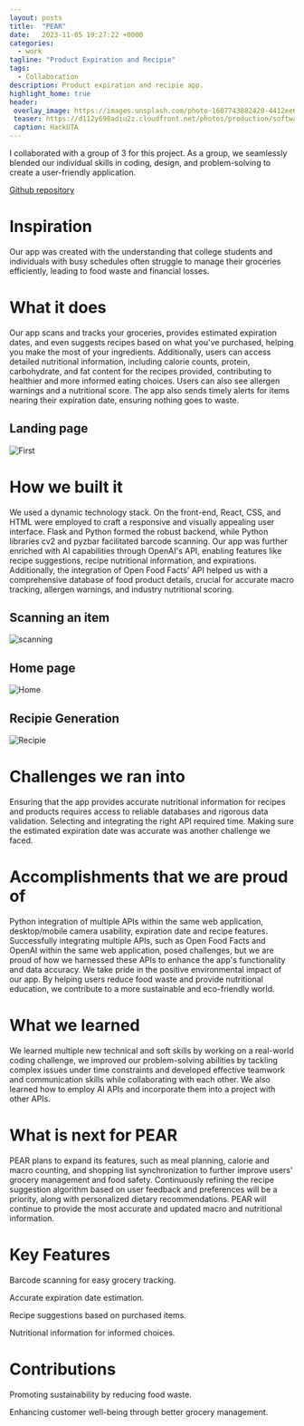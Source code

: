 ```yaml
---
layout: posts
title:  "PEAR"
date:   2023-11-05 19:27:22 +0000
categories: 
  - work
tagline: "Product Expiration and Recipie"
tags:
  - Collaboration 
description: Product expiration and recipie app.
highlight_home: true
header:
 overlay_image: https://images.unsplash.com/photo-1607743882420-4412ee605bac?w=500&auto=format&fit=crop&q=60&ixlib=rb-4.0.3&ixid=M3wxMjA3fDB8MHxzZWFyY2h8Nnx8Z3JlZW4lMjBhbmQlMjBibGFja3xlbnwwfHwwfHx8MA%3D%3D
 teaser: https://d112y698adiu2z.cloudfront.net/photos/production/software_photos/002/613/985/datas/original.png
 caption: HackUTA
---
```



I collaborated with a group of 3 for this project. As a group, we seamlessly blended our individual skills in coding, design, and problem-solving to create a user-friendly application. 

[Github repository](https://github.com/Meronats/hackUTA23)




# Inspiration 
Our app was created with the understanding that college students and individuals with busy schedules often struggle to manage their groceries efficiently, leading to food waste and financial losses.

# What it does
Our app scans and tracks your groceries, provides estimated expiration dates, and even suggests recipes based on what you've purchased, helping you make the most of your ingredients. Additionally, users can access detailed nutritional information, including calorie counts, protein, carbohydrate, and fat content for the recipes provided, contributing to healthier and more informed eating choices. Users can also see allergen warnings and a nutritional score. The app also sends timely alerts for items nearing their expiration date, ensuring nothing goes to waste.
## Landing page 
![First](https://d112y698adiu2z.cloudfront.net/photos/production/software_photos/002/614/143/datas/gallery.jpg)

# How we built it
We used a dynamic technology stack. On the front-end, React, CSS, and HTML were employed to craft a responsive and visually appealing user interface. Flask and Python formed the robust backend, while Python libraries cv2 and pyzbar facilitated barcode scanning. Our app was further enriched with AI capabilities through OpenAI's API, enabling features like recipe suggestions, recipe nutritional information, and expirations. Additionally, the integration of Open Food Facts' API helped us with a comprehensive database of food product details, crucial for accurate macro tracking, allergen warnings, and industry nutritional scoring.

## Scanning an item
![scanning](https://d112y698adiu2z.cloudfront.net/photos/production/software_photos/002/615/335/datas/gallery.jpg)
## Home page
![Home](https://d112y698adiu2z.cloudfront.net/photos/production/software_photos/002/615/336/datas/gallery.jpg)
## Recipie Generation
![Recipie](https://d112y698adiu2z.cloudfront.net/photos/production/software_photos/002/615/336/datas/gallery.jpg)

# Challenges we ran into
Ensuring that the app provides accurate nutritional information for recipes and products requires access to reliable databases and rigorous data validation. Selecting and integrating the right API required time. Making sure the estimated expiration date was accurate was another challenge we faced. 

# Accomplishments that we are proud of
Python integration of multiple APIs within the same web application, desktop/mobile camera usability, expiration date and recipe features. Successfully integrating multiple APIs, such as Open Food Facts and OpenAI within the same web application, posed challenges, but we are proud of how we harnessed these APIs to enhance the app's functionality and data accuracy.
We take pride in the positive environmental impact of our app. By helping users reduce food waste and provide nutritional education, we contribute to a more sustainable and eco-friendly world.

# What we learned
We learned multiple new technical and soft skills by working on a real-world coding challenge, we improved our problem-solving abilities by tackling complex issues under time constraints and developed effective teamwork and communication skills while collaborating with each other. We also learned how to employ AI APIs and incorporate them into a project with other APIs.

# What is next for PEAR
PEAR plans to expand its features, such as meal planning, calorie and macro counting, and shopping list synchronization to further improve users' grocery management and food safety. Continuously refining the recipe suggestion algorithm based on user feedback and preferences will be a priority, along with personalized dietary recommendations. PEAR will continue to provide the most accurate and updated macro and nutritional information.

# Key Features
Barcode scanning for easy grocery tracking.

Accurate expiration date estimation.

Recipe suggestions based on purchased items.

Nutritional information for informed choices.

# Contributions
Promoting sustainability by reducing food waste.

Enhancing customer well-being through better grocery management.